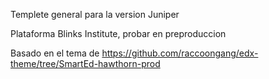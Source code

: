 Templete general para la version Juniper

Plataforma Blinks Institute, probar en preproduccion

Basado en el tema de https://github.com/raccoongang/edx-theme/tree/SmartEd-hawthorn-prod


